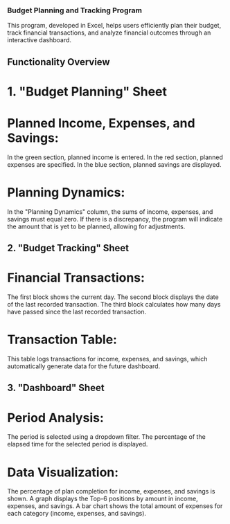 ### Budget Planning and Tracking Program
This program, developed in Excel, helps users efficiently plan their budget, track financial transactions, and analyze financial outcomes through an interactive dashboard.

## Functionality Overview
# 1. "Budget Planning" Sheet
# Planned Income, Expenses, and Savings:
In the green section, planned income is entered.
In the red section, planned expenses are specified.
In the blue section, planned savings are displayed.
# Planning Dynamics:
In the "Planning Dynamics" column, the sums of income, expenses, and savings must equal zero. If there is a discrepancy, the program will indicate the amount that is yet to be planned, allowing for adjustments.
## 2. "Budget Tracking" Sheet
# Financial Transactions:
The first block shows the current day.
The second block displays the date of the last recorded transaction.
The third block calculates how many days have passed since the last recorded transaction.
# Transaction Table:
This table logs transactions for income, expenses, and savings, which automatically generate data for the future dashboard.
## 3. "Dashboard" Sheet
# Period Analysis:
The period is selected using a dropdown filter.
The percentage of the elapsed time for the selected period is displayed.
# Data Visualization:
The percentage of plan completion for income, expenses, and savings is shown.
A graph displays the Top-6 positions by amount in income, expenses, and savings.
A bar chart shows the total amount of expenses for each category (income, expenses, and savings).
